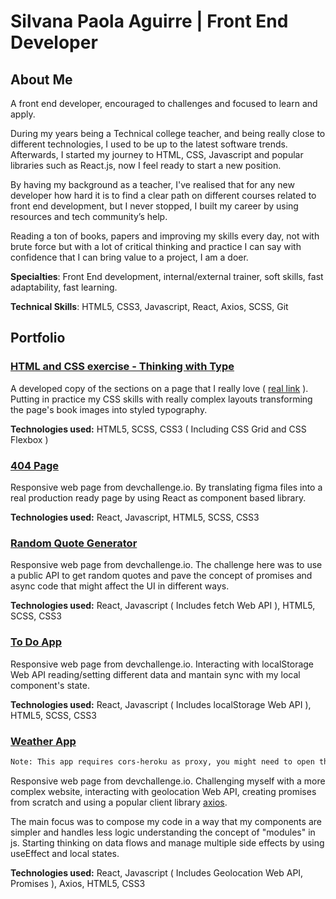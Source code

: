 # **Silvana Paola Aguirre** | Front End Developer

## About Me
A front end developer, encouraged to challenges and focused to learn and apply.

During my years being a Technical college teacher, and being really close to different technologies, I used to be up to the latest software trends. Afterwards, I started my journey to HTML, CSS, Javascript and popular libraries such as React.js, now I feel ready to start a new position.

By having my background as a teacher, I've realised that for any new developer how hard it is to find a clear path on different courses related to front end development, but I never stopped, I built my career by using resources and tech community’s help.

Reading a ton of books, papers and improving my skills every day, not with brute force but with a lot of critical thinking and practice I can say with confidence that I can bring value to a project, I am a doer.

**Specialties**: Front End development, internal/external trainer, soft skills, fast adaptability, fast learning.

**Technical Skills**: HTML5, CSS3, Javascript, React, Axios, SCSS, Git

## Portfolio

### [HTML and CSS exercise - Thinking with Type](https://silpagui.github.io/thinking-with-type/)
A developed copy of the sections on a page that I really love ( [real link](http://thinkingwithtype.com/text/#line-spacing) ). Putting in practice my CSS skills with really complex layouts transforming the page's book images into styled typography. 

**Technologies used:**
HTML5, SCSS, CSS3 ( Including CSS Grid and CSS Flexbox )

### [404 Page](https://silpagui.github.io/404-page/)
Responsive web page from devchallenge.io. By translating figma files into a real production ready page by using React as component based library.

**Technologies used:**
React, Javascript, HTML5, SCSS, CSS3

### [Random Quote Generator](https://silpagui.github.io/random-quote-generator/)
Responsive web page from devchallenge.io. The challenge here was to use a public API to get random quotes and pave the concept of promises and async code that might affect the UI in different ways.

**Technologies used:**
React, Javascript ( Includes fetch Web API ), HTML5, SCSS, CSS3

### [To Do App](https://silpagui.github.io/to-do-app/)
Responsive web page from devchallenge.io. Interacting with localStorage Web API reading/setting different data and mantain sync with my local component's state.

**Technologies used:**
React, Javascript ( Includes localStorage Web API ), HTML5, SCSS, CSS3

### [Weather App](https://silpagui.github.io/weather-app/)

```sh
Note: This app requires cors-heroku as proxy, you might need to open the console and request access to cors-heroku
```

Responsive web page from devchallenge.io. Challenging myself with a more complex website, interacting with geolocation Web API, creating promises from scratch and using a popular client library [axios](https://github.com/axios/axios). 

The main focus was to compose my code in a way that my components are simpler and handles less logic understanding the concept of "modules" in js. Starting thinking on data flows and manage multiple side effects by using useEffect and local states.


**Technologies used:**
React, Javascript ( Includes Geolocation Web API, Promises ), Axios, HTML5, CSS3
